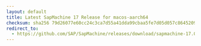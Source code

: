 ```yaml
---
layout: default
title: Latest SapMachine 17 Release for macos-aarch64
checksum: sha256 79d26077e60cc24c3ca7d55a41dda99cbaa5fe7d05d057c8645209234cad4244
redirect_to:
  - https://github.com/SAP/SapMachine/releases/download/sapmachine-17.0.7/sapmachine-jre-17.0.7_macos-aarch64_bin.tar.gz
---
```

